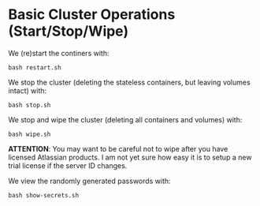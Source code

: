 # Basic Cluster Operations (Start/Stop/Wipe)

We (re)start the continers with:

```
bash restart.sh
```

We stop the cluster (deleting the stateless containers, but leaving volumes intact) with:

```
bash stop.sh
```

We stop and wipe the cluster (deleting all containers and volumes) with:

```
bash wipe.sh
```

**ATTENTION**: You may want to be careful not to wipe after you have licensed Atlassian products.
I am not yet sure how easy it is to setup a new trial license if the server ID changes.

We view the randomly generated passwords with:

```
bash show-secrets.sh
```
